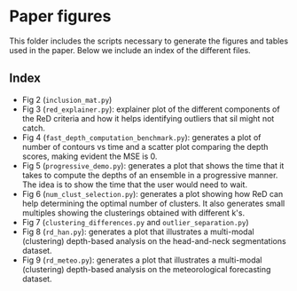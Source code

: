 # Paper figures

This folder includes the scripts necessary to generate the figures and tables used in the paper. Below we include an index of the different files.

## Index

- Fig 2 (`inclusion_mat.py`)
- Fig 3 (`red_explainer.py`): explainer plot of the different components of the ReD criteria and how it helps identifying outliers that sil might not catch.
- Fig 4 (`fast_depth_computation_benchmark.py`): generates a plot of number of contours vs time and a scatter plot comparing the depth scores, making evident the MSE is 0.
- Fig 5 (`progressive_demo.py`): generates a plot that shows the time that it takes to compute the depths of an ensemble in a progressive manner. The idea is to show the time that the user would need to wait.
- Fig 6 (`num_clust_selection.py`): generates a plot showing how ReD can help determining the optimal number of clusters. It also generates small multiples showing the clusterings obtained with different k's.
- Fig 7 (`clustering_differences.py` and `outlier_separation.py`)
- Fig 8 (`rd_han.py`): generates a plot that illustrates a multi-modal (clustering) depth-based analysis on the head-and-neck segmentations dataset.
- Fig 9 (`rd_meteo.py`): generates a plot that illustrates a multi-modal (clustering) depth-based analysis on the meteorological forecasting dataset.


